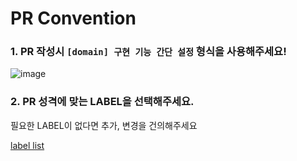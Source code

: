 # PR Convention

### 1. **PR 작성시 `[domain] 구현 기능 간단 설정` 형식을 사용해주세요!**

![image](https://github.com/kSideProject/kSideProject.github.io/assets/67232422/4069134a-e104-4427-896a-6113c62de66c)


### 2. **PR 성격에 맞는 LABEL을 선택해주세요.**

필요한 LABEL이 없다면 추가, 변경을 건의해주세요

[label list](https://github.com/kSideProject/kpring/labels)
